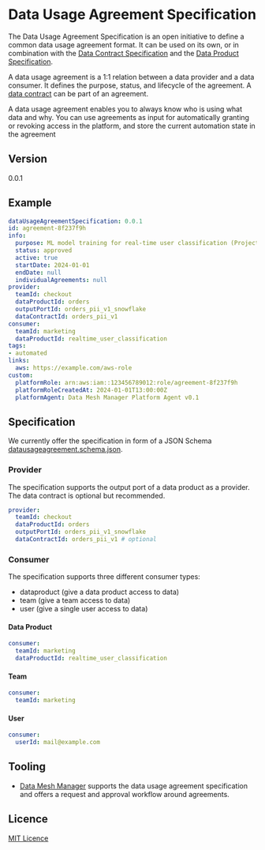 # Data Usage Agreement Specification

The Data Usage Agreement Specification is an open initiative to define a common data usage agreement format. It can be used on its own, or in combination with the [Data Contract Specification](datacontract.com) and the [Data Product Specification](dataproduct-specification.com).

A data usage agreement is a 1:1 relation between a data provider and a data consumer. It defines the purpose, status, and lifecycle of the agreement. A [data contract](datacontract.com) can be part of an agreement.

A data usage agreement enables you to always know who is using what data and why. You can use agreements as input for automatically granting or revoking access in the platform, and store the current automation state in the agreement

## Version

0.0.1

## Example

```yaml
dataUsageAgreementSpecification: 0.0.1
id: agreement-8f237f9h
info:
  purpose: ML model training for real-time user classification (Project RTUSR-3)
  status: approved
  active: true
  startDate: 2024-01-01
  endDate: null
  individualAgreements: null
provider:
  teamId: checkout
  dataProductId: orders
  outputPortId: orders_pii_v1_snowflake
  dataContractId: orders_pii_v1
consumer:
  teamId: marketing
  dataProductId: realtime_user_classification
tags:
- automated
links:
  aws: https://example.com/aws-role
custom:
  platformRole: arn:aws:iam::123456789012:role/agreement-8f237f9h
  platformRoleCreatedAt: 2024-01-01T13:00:00Z
  platformAgent: Data Mesh Manager Platform Agent v0.1
```

## Specification

We currently offer the specification in form of a JSON Schema [datausageagreement.schema.json](datausageagreement.schema.json).

### Provider

The specification supports the output port of a data product as a provider. The data contract is optional but recommended.

```yaml
provider:
  teamId: checkout
  dataProductId: orders
  outputPortId: orders_pii_v1_snowflake
  dataContractId: orders_pii_v1 # optional
```

### Consumer

The specification supports three different consumer types:

- dataproduct (give a data product access to data)
- team (give a team access to data)
- user (give a single user access to data)

#### Data Product

```yaml
consumer:
  teamId: marketing
  dataProductId: realtime_user_classification
```

#### Team

```yaml
consumer:
  teamId: marketing
```

#### User

```yaml
consumer:
  userId: mail@example.com
```

## Tooling

- [Data Mesh Manager](https://datamesh-manager.com) supports the data usage agreement specification and offers a request and approval workflow around agreements.

## Licence

[MIT Licence](LICENSE)
